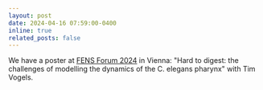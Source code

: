 ```yaml
---
layout: post
date: 2024-04-16 07:59:00-0400
inline: true
related_posts: false
---
```


We have a poster at [FENS Forum 2024](https://fensforum.org/) in Vienna: "Hard to digest: the challenges of modelling the dynamics of the C. elegans pharynx" with Tim Vogels.
